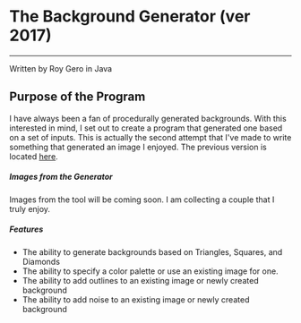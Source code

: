 # The Background Generator (ver 2017)
---------
Written by Roy Gero in Java
## Purpose of the Program
I have always been a fan of procedurally generated backgrounds. With this interested in mind, I set out to create a program that generated one based on a set of inputs. This is actually the second attempt that I've made to write something that generated an image I enjoyed. The previous version is located [here](https://github.com/rgero/BackgroundGenerator).

##### Images from the Generator
Images from the tool will be coming soon. I am collecting a couple that I truly enjoy.

##### Features
- The ability to generate backgrounds based on Triangles, Squares, and Diamonds
- The ability to specify a color palette or use an existing image for one.
- The ability to add outlines to an existing image or newly created background
- The ability to add noise to an existing image or newly created background
